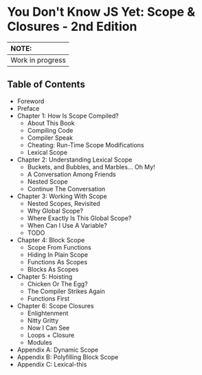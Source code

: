 # You Don't Know JS Yet: Scope & Closures - 2nd Edition

| NOTE: |
| :--- |
| Work in progress |

## Table of Contents

* Foreword
* Preface
* Chapter 1: How Is Scope Compiled?
    * About This Book
    * Compiling Code
    * Compiler Speak
    * Cheating: Run-Time Scope Modifications
    * Lexical Scope
* Chapter 2: Understanding Lexical Scope
    * Buckets, and Bubbles, and Marbles... Oh My!
    * A Conversation Among Friends
    * Nested Scope
    * Continue The Conversation
* Chapter 3: Working With Scope
    * Nested Scopes, Revisited
    * Why Global Scope?
    * Where Exactly Is This Global Scope?
    * When Can I Use A Variable?
    * TODO
* Chapter 4: Block Scope
    * Scope From Functions
    * Hiding In Plain Scope
    * Functions As Scopes
    * Blocks As Scopes
* Chapter 5: Hoisting
    * Chicken Or The Egg?
    * The Compiler Strikes Again
    * Functions First
* Chapter 6: Scope Closures
    * Enlightenment
    * Nitty Gritty
    * Now I Can See
    * Loops + Closure
    * Modules
* Appendix A: Dynamic Scope
* Appendix B: Polyfilling Block Scope
* Appendix C: Lexical-this
